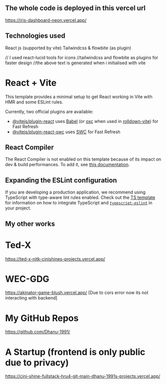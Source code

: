 ## The whole code is deployed in this vercel url
https://iris-dashboard-neon.vercel.app/

## Technologies used

React js (supported by vite)
Tailwindcss & flowbite (as plugin)

// I used react-lucid tools for icons
//tailwindcss and flowbite as plugins for faster design
//the above text is generated when i initialised with vite

# React + Vite

This template provides a minimal setup to get React working in Vite with HMR and some ESLint rules.

Currently, two official plugins are available:

- [@vitejs/plugin-react](https://github.com/vitejs/vite-plugin-react/blob/main/packages/plugin-react) uses [Babel](https://babeljs.io/) (or [oxc](https://oxc.rs) when used in [rolldown-vite](https://vite.dev/guide/rolldown)) for Fast Refresh
- [@vitejs/plugin-react-swc](https://github.com/vitejs/vite-plugin-react/blob/main/packages/plugin-react-swc) uses [SWC](https://swc.rs/) for Fast Refresh

## React Compiler

The React Compiler is not enabled on this template because of its impact on dev & build performances. To add it, see [this documentation](https://react.dev/learn/react-compiler/installation).

## Expanding the ESLint configuration

If you are developing a production application, we recommend using TypeScript with type-aware lint rules enabled. Check out the [TS template](https://github.com/vitejs/vite/tree/main/packages/create-vite/template-react-ts) for information on how to integrate TypeScript and [`typescript-eslint`](https://typescript-eslint.io) in your project.




## My other works

# Ted-X
https://ted-x-nitk-cinishines-projects.vercel.app/

# WEC-GDG
https://akinator-game-blush.vercel.app/  [Due to cors error now its not interacting with backend]

# My GitHub Repos
https://github.com/Dhanu-1991/

# A Startup (frontend is only public due to privacy)
https://cini-shine-fullstack-hru4-git-main-dhanu-1991s-projects.vercel.app/
 